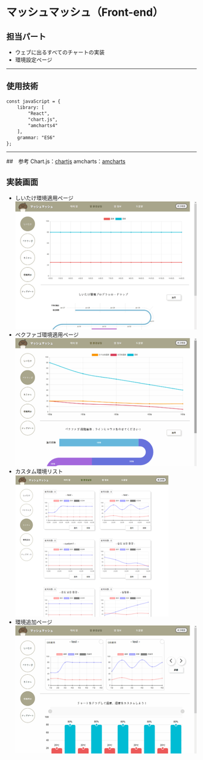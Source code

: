 # マッシュマッシュ（Front-end）

## 担当パート
- ウェブに出るすべてのチャートの実装
- 環境設定ページ
-----

## 使用技術

    const javaScript = {
	    library: [
		    "React",
		    "chart.js",
		    "amcharts4"
	    ],
	    grammar: "ES6"
    };
  
 --- 

##　参考
Chart.js：[chartjs][chartjs]
amcharts：[amcharts][amcharts]

[amcharts]: https://www.amcharts.com/docs/v4/ "amcharts"
[chartjs]: https://www.chartjs.org/docs/latest/ "chartjs"

##  実装画面
- しいたけ環境適用ページ
![Alt text](./md_img/pyogo.gif)
- ベクファゴ環境適用ページ
![Alt text](./md_img/baekhwa.gif)
- カスタム環境リスト
![Alt text](./md_img/customlist.png)
- 環境追加ページ
![Alt text](./md_img/customizing.gif)